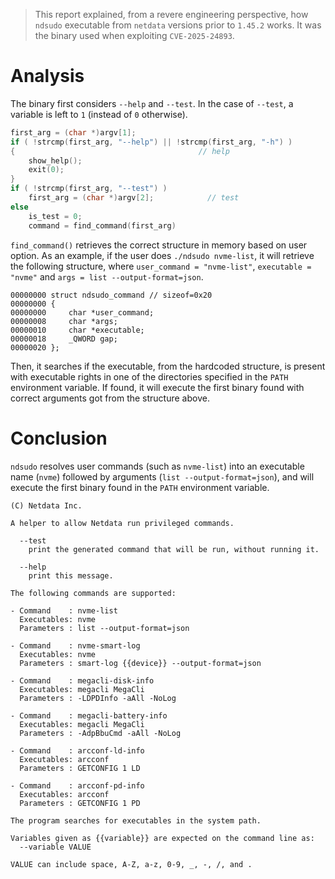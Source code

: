 > This report explained, from a revere engineering perspective, how `ndsudo` executable from `netdata` versions prior to `1.45.2` works. It was the binary used when exploiting `CVE-2025-24893`.

# Analysis

The binary first considers `--help` and `--test`. In the case of `--test`, a variable is left to `1` (instead of `0` otherwise). 

```c
first_arg = (char *)argv[1];
if ( !strcmp(first_arg, "--help") || !strcmp(first_arg, "-h") )
{                                         // help
	show_help();
	exit(0);
}
if ( !strcmp(first_arg, "--test") )
	first_arg = (char *)argv[2];            // test
else
	is_test = 0;
	command = find_command(first_arg)
```

`find_command()` retrieves the correct structure in memory based on user option. As an example, if the user does `./ndsudo nvme-list`, it will retrieve the following structure, where `user_command = "nvme-list"`, `executable = "nvme"` and `args = list --output-format=json`.

```
00000000 struct ndsudo_command // sizeof=0x20
00000000 {
00000000     char *user_command;
00000008     char *args;
00000010     char *executable;
00000018     _QWORD gap;
00000020 };
```

Then, it searches if the executable, from the hardcoded structure, is present with executable rights in one of the directories specified in the `PATH` environment variable. If found, it will execute the first binary found with correct arguments got from the structure above.

# Conclusion

`ndsudo` resolves user commands (such as `nvme-list`) into an executable name (`nvme`) followed by arguments (`list --output-format=json`), and will execute the first binary found in the `PATH` environment variable.


```
(C) Netdata Inc.

A helper to allow Netdata run privileged commands.

  --test
    print the generated command that will be run, without running it.

  --help
    print this message.

The following commands are supported:

- Command    : nvme-list
  Executables: nvme 
  Parameters : list --output-format=json

- Command    : nvme-smart-log
  Executables: nvme 
  Parameters : smart-log {{device}} --output-format=json

- Command    : megacli-disk-info
  Executables: megacli MegaCli 
  Parameters : -LDPDInfo -aAll -NoLog

- Command    : megacli-battery-info
  Executables: megacli MegaCli 
  Parameters : -AdpBbuCmd -aAll -NoLog

- Command    : arcconf-ld-info
  Executables: arcconf 
  Parameters : GETCONFIG 1 LD

- Command    : arcconf-pd-info
  Executables: arcconf 
  Parameters : GETCONFIG 1 PD

The program searches for executables in the system path.

Variables given as {{variable}} are expected on the command line as:
  --variable VALUE

VALUE can include space, A-Z, a-z, 0-9, _, -, /, and .
```
